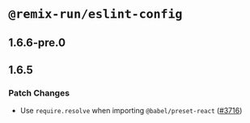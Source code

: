 # `@remix-run/eslint-config`

## 1.6.6-pre.0

## 1.6.5

### Patch Changes

- Use `require.resolve` when importing `@babel/preset-react` ([#3716](https://github.com/remix-run/remix/pull/3716))
